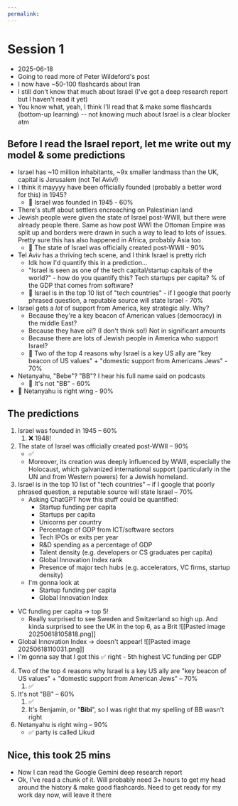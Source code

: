 ```yaml
---
permalink: 
---
```


# Session 1
- 2025-06-18
- Going to read more of Peter Wildeford's post
- I now have ~50-100 flashcards about Iran
- I still don't know that much about Israel (I've got a deep research report but I haven't read it yet)
- You know what, yeah, I think I'll read that & make some flashcards (bottom-up learning) -- not knowing much about Israel is a clear blocker atm
## Before I read the Israel report, let me write out my model & some predictions
- Israel has ~10 million inhabitants, ~9x smaller landmass than the UK, capital is Jerusalem (not Tel Aviv!)
- I think it mayyyy have been officially founded (probably a better word for this) in 1945?
	- 🤔 Israel was founded in 1945 - 60%
- There's stuff about settlers encroaching on Palestinian land
- Jewish people were given the state of Israel post-WWII, but there were already people there. Same as how post WWI the Ottoman Empire was split up and borders were drawn in such a way to lead to lots of issues. Pretty sure this has also happened in Africa, probably Asia too
	- 🤔 The state of Israel was officially created post-WWII - 90%
- Tel Aviv has a thriving tech scene, and I think Israel is pretty rich
	- Idk how I'd quantify this in a prediction...
	- "Israel is seen as one of the tech capital/startup capitals of the world?" - how do you quantify this? Tech startups per capita? % of the GDP that comes from software?
	- 🤔 Israel is in the top 10 list of "tech countries" - if I google that poorly phrased question, a reputable source will state Israel - 70%
- Israel gets a _lot_ of support from America, key strategic ally. Why?
	- Because they're a key beacon of American values (democracy) in the middle East?
	- Because they have oil? (I don't think so!) Not in significant amounts
	- Because there are lots of Jewish people in America who support Israel?
	- 🤔 Two of the top 4 reasons why Israel is a key US ally are "key beacon of US values" + "domestic support from Americans Jews" - 70%
- Netanyahu, "Bebe"? "BB"? I hear his full name said on podcasts
	- 🤔 It's not "BB" - 60%
- 🤔 Netanyahu is right wing - 90%
## The predictions
1. Israel was founded in 1945 – 60%
	1. ❌ 1948!
2. The state of Israel was officially created post-WWII – 90%
	- ✅
	- Moreover, its creation was deeply influenced by WWII, especially the Holocaust, which galvanized international support (particularly in the UN and from Western powers) for a Jewish homeland.
3. Israel is in the top 10 list of "tech countries" – if I google that poorly phrased question, a reputable source will state Israel – 70%
	- Asking ChatGPT how this stuff could be quantified:
		- Startup funding per capita
		- Startups per capita
		- Unicorns per country
		- Percentage of GDP from ICT/software sectors
		- Tech IPOs or exits per year
		- R&D spending as a percentage of GDP
		- Talent density (e.g. developers or CS graduates per capita)
		- Global Innovation Index rank
		- Presence of major tech hubs (e.g. accelerators, VC firms, startup density)
	- I'm gonna look at 
		- Startup funding per capita
		- Global Innovation Index

- VC funding per capita → top 5!
	- Really surprised to see Sweden and Switzerland so high up. And kinda surprised to see the UK in the top 6, as a Brit
![[Pasted image 20250618105818.png]]
- Global Innovation Index → doesn't appear!
![[Pasted image 20250618110031.png]]
- I'm gonna say that I got this ✅ right - 5th highest VC funding per GDP

4. Two of the top 4 reasons why Israel is a key US ally are "key beacon of US values" + "domestic support from American Jews" – 70%
	1. ✅
5. It's not "BB" – 60%
	1. ✅
	2. It's Benjamin, or "**Bibi**", so I was right that my spelling of BB wasn't right
6. Netanyahu is right wing – 90%
	- ✅ party is called Likud
## Nice, this took 25 mins
- Now I can read the Google Gemini deep research report 
- Ok, I've read a chunk of it. Will probably need 3+ hours to get my head around the history & make good flashcards. Need to get ready for my work day now, will leave it there